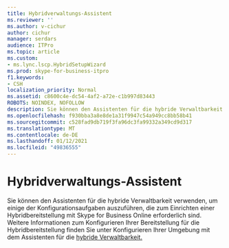 ```yaml
---
title: Hybridverwaltungs-Assistent
ms.reviewer: ''
ms.author: v-cichur
author: cichur
manager: serdars
audience: ITPro
ms.topic: article
ms.custom:
- ms.lync.lscp.HybridSetupWizard
ms.prod: skype-for-business-itpro
f1.keywords:
- CSH
localization_priority: Normal
ms.assetid: c8600c4e-dc54-4af2-a72e-c1b997d83443
ROBOTS: NOINDEX, NOFOLLOW
description: Sie können den Assistenten für die hybride Verwaltbarkeit verwenden, um einige der Konfigurationsaufgaben auszuführen, die zum Einrichten einer Hybridbereitstellung mit Skype for Business Online erforderlich sind. Weitere Informationen zum Konfigurieren Ihrer Bereitstellung für die Hybridbereitstellung finden Sie unter "Konfigurieren Ihrer Umgebung mit dem Assistenten für die hybride Verwaltbarkeit".
ms.openlocfilehash: f930bba3a8e8de1a31f9947c54a949cc8bb58b41
ms.sourcegitcommit: c528fad9db719f3fa96dc3fa99332a349cd9d317
ms.translationtype: MT
ms.contentlocale: de-DE
ms.lasthandoff: 01/12/2021
ms.locfileid: "49836555"
---
```

# <a name="hybrid-manageability-wizard"></a>Hybridverwaltungs-Assistent

Sie können den Assistenten für die hybride Verwaltbarkeit verwenden, um einige der Konfigurationsaufgaben auszuführen, die zum Einrichten einer Hybridbereitstellung mit Skype for Business Online erforderlich sind. Weitere Informationen zum Konfigurieren Ihrer Bereitstellung für die Hybridbereitstellung finden Sie unter Konfigurieren Ihrer Umgebung mit dem Assistenten für die [hybride Verwaltbarkeit.](https://technet.microsoft.com/library/d777f79b-a740-4aba-a9e2-c91f0315b6f8.aspx)


